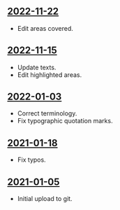 ## [2022-11-22](https://github.com/faktaoklimatu/graphics/blob/f925a43e4eb9c473e83f261a033d4f57081731cf/data-visualization/infographics/future/world/tipping-points/cs-body-zlomu.ai)

- Edit areas covered.

## [2022-11-15](https://github.com/faktaoklimatu/graphics/blob/dfdeb10416977e95bfc9bdadbc1a6ffc71a834ec/data-visualization/infographics/future/world/tipping-points/cs-body-zlomu.ai)

- Update texts.
- Edit highlighted areas.

## [2022-01-03](https://github.com/faktaoklimatu/graphics/blob/823420dc25ea8a85fe05f943c82bf0ba46a00458/data-visualization/future/world/tipping-points/cs-body-zlomu.ai)

- Correct terminology.
- Fix typographic quotation marks.

## [2021-01-18](https://github.com/faktaoklimatu/graphics/blob/8680f5dcc615527602d86cbb92dd6d414d7c9b97/data-visualization/future/world/tipping-points/cs-body-zlomu.ai)

- Fix typos.

## [2021-01-05](https://github.com/faktaoklimatu/graphics/blob/71d529190454586cc75006f95b7b1162c7e60d9e/Data%20visualization/Future/World/Tipping%20points/cs-body-zlomu.ai)

- Initial upload to git.

